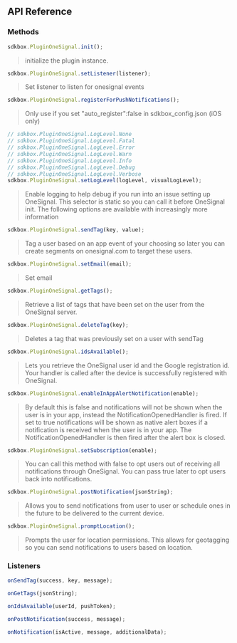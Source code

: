 ## API Reference

### Methods
```javascript
sdkbox.PluginOneSignal.init();
```
>  initialize the plugin instance.

```javascript
sdkbox.PluginOneSignal.setListener(listener);
```
> Set listener to listen for onesignal events

```javascript
sdkbox.PluginOneSignal.registerForPushNotifications();
```
> Only use if you set "auto_register":false in sdkbox_config.json (iOS only)

```javascript
// sdkbox.PluginOneSignal.LogLevel.None
// sdkbox.PluginOneSignal.LogLevel.Fatal
// sdkbox.PluginOneSignal.LogLevel.Error
// sdkbox.PluginOneSignal.LogLevel.Warn
// sdkbox.PluginOneSignal.LogLevel.Info
// sdkbox.PluginOneSignal.LogLevel.Debug
// sdkbox.PluginOneSignal.LogLevel.Verbose
sdkbox.PluginOneSignal.setLogLevel(logLevel, visualLogLevel);
```
> Enable logging to help debug if you run into an issue setting up OneSignal. This selector
is static so you can call it before OneSignal init. The following options are available
with increasingly more information

```javascript
sdkbox.PluginOneSignal.sendTag(key, value);
```
> Tag a user based on an app event of your choosing so later you can create segments on
onesignal.com to target these users.

```javascript
sdkbox.PluginOneSignal.setEmail(email);
```
> Set email

```javascript
sdkbox.PluginOneSignal.getTags();
```
> Retrieve a list of tags that have been set on the user from the OneSignal server.

```javascript
sdkbox.PluginOneSignal.deleteTag(key);
```
> Deletes a tag that was previously set on a user with sendTag

```javascript
sdkbox.PluginOneSignal.idsAvailable();
```
> Lets you retrieve the OneSignal user id and the Google registration id. Your handler is
called after the device is successfully registered with OneSignal.

```javascript
sdkbox.PluginOneSignal.enableInAppAlertNotification(enable);
```
> By default this is false and notifications will not be shown when the user is in your app,
instead the NotificationOpenedHandler is fired. If set to true notifications will be shown
as native alert boxes if a notification is received when the user is in your app. The
NotificationOpenedHandler is then fired after the alert box is closed.

```javascript
sdkbox.PluginOneSignal.setSubscription(enable);
```
> You can call this method with false to opt users out of receiving all notifications through
OneSignal. You can pass true later to opt users back into notifications.

```javascript
sdkbox.PluginOneSignal.postNotification(jsonString);
```
> Allows you to send notifications from user to user or schedule ones in the future to be
delivered to the current device.

```javascript
sdkbox.PluginOneSignal.promptLocation();
```
> Prompts the user for location permissions. This allows for geotagging so you can send
notifications to users based on location.


### Listeners
```javascript
onSendTag(success, key, message);
```

```javascript
onGetTags(jsonString);
```

```javascript
onIdsAvailable(userId, pushToken);
```

```javascript
onPostNotification(success, message);
```

```javascript
onNotification(isActive, message, additionalData);
```


